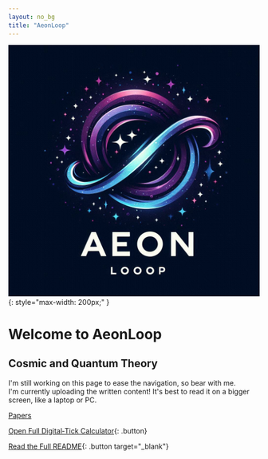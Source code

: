 ```yaml
---
layout: no_bg
title: "AeonLoop"
---
```

![AeonLoop Logo](Images/AeonLoop_Logo.jpg){: style="max-width: 200px;" }
# Welcome to AeonLoop

## Cosmic and Quantum Theory

I'm still working on this page to ease the navigation, so bear with me.  
I'm currently uploading the written content! It's best to read it on a bigger screen, like a laptop or PC.

<a href="{{ '/papers' | relative_url }}" class="button">Papers</a>


[Open Full Digital‑Tick Calculator](Calculator/){: .button}

[Read the Full README](https://cosmicreplicator.github.io/AeonLoop/papers/readme.html){: .button target="_blank"}


<div id="comments"></div>

<script src="https://utteranc.es/client.js"
        repo="CosmicReplicator/AeonLoop"
        issue-term="pathname"
        theme="github-light"
        crossorigin="anonymous"
        async>
</script>
